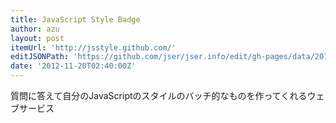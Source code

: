 ```yaml
---
title: JavaScript Style Badge
author: azu
layout: post
itemUrl: 'http://jsstyle.github.com/'
editJSONPath: 'https://github.com/jser/jser.info/edit/gh-pages/data/2012/11/index.json'
date: '2012-11-20T02:40:00Z'
---
```

質問に答えて自分のJavaScriptのスタイルのバッチ的なものを作ってくれるウェブサービス
